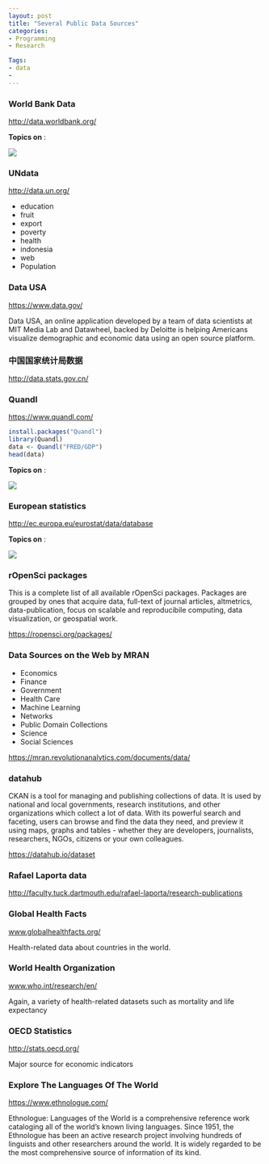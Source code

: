 ```yaml
---
layout: post
title: "Several Public Data Sources"
categories:
- Programming
- Research

Tags:
- data
- 
---
```


### World Bank Data

http://data.worldbank.org/

**Topics on** :

![](/assets/worldbankdata.png)

### UNdata

http://data.un.org/

- education
- fruit
- export
- poverty
- health
- indonesia
- web	
- Population

### Data USA

https://www.data.gov/

Data USA, an online application developed by a team of data scientists at MIT Media Lab and Datawheel, backed by Deloitte is helping Americans visualize demographic and economic data using an open source platform.

### 中国国家统计局数据

http://data.stats.gov.cn/

### Quandl

https://www.quandl.com/

```r
install.packages("Quandl")
library(Quandl)
data <- Quandl("FRED/GDP")
head(data)
```

**Topics on** :

![](/assets/quandldata.png)

### European statistics

http://ec.europa.eu/eurostat/data/database

**Topics on** :

![](/assets/eurostatdata.png)

### rOpenSci packages

This is a complete list of all available rOpenSci packages. Packages are grouped by ones that acquire data, full-text of journal articles, altmetrics, data-publication, focus on scalable and reproducibile computing, data visualization, or geospatial work. 

https://ropensci.org/packages/

### Data Sources on the Web by MRAN

- Economics
- Finance
- Government
- Health Care
- Machine Learning
- Networks
- Public Domain Collections
- Science
- Social Sciences

https://mran.revolutionanalytics.com/documents/data/

### datahub

CKAN is a tool for managing and publishing collections of data. It is used by national and local governments, research institutions, and other organizations which collect a lot of data. With its powerful search and faceting, users can browse and find the data they need, and preview it using maps, graphs and tables - whether they are developers, journalists, researchers, NGOs, citizens or your own colleagues.

https://datahub.io/dataset

### Rafael Laporta data

http://faculty.tuck.dartmouth.edu/rafael-laporta/research-publications

### Global Health Facts 

www.globalhealthfacts.org/

Health-related data about countries in the world.

### World Health Organization

www.who.int/research/en/

Again, a variety of health-related datasets suchas mortality and life expectancy
### OECD Statistics 

http://stats.oecd.org/

Major source for economic indicators

### Explore The Languages Of The World

https://www.ethnologue.com/

Ethnologue: Languages of the World is a comprehensive reference work cataloging all of the world’s known living languages. Since 1951, the Ethnologue has been an active research project involving hundreds of linguists and other researchers around the world. It is widely regarded to be the most comprehensive source of information of its kind.